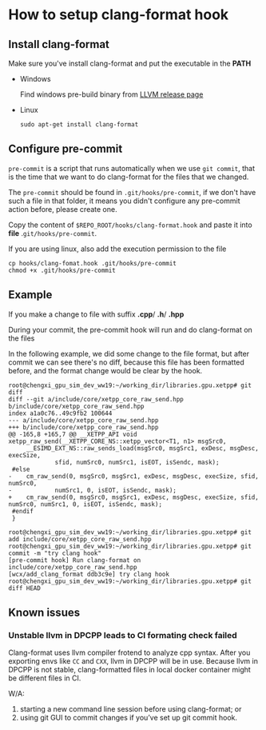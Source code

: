 # How to setup clang-format hook

## Install clang-format

Make sure you've install clang-format and put the executable in the **PATH**

- Windows

  Find windows pre-build binary from [LLVM release page]( http://releases.llvm.org/download.html )

- Linux

  ```
  sudo apt-get install clang-format
  ```

## Configure pre-commit

`pre-commit` is a script that runs automatically when we use `git commit`, that is the time that we want to do clang-format for the files that we changed.

The `pre-commit` should be found in `.git/hooks/pre-commit`, if we don't have such a file in that folder, it means you didn't configure any pre-commit action before, please create one.

Copy the content of `$REPO_ROOT/hooks/clang-format.hook` and paste it into **file** .`git/hooks/pre-commit`.

If you are using linux, also add the execution permission to the file

```
cp hooks/clang-fomat.hook .git/hooks/pre-commit
chmod +x .git/hooks/pre-commit
```

## Example

If you make a change to file with suffix **.cpp**/ **.h**/ **.hpp**

During your commit, the pre-commit hook will run and do clang-format on the files

In the following example, we did some change to the file format, but after commit we can see there's no diff, because this file has been formatted before, and the format change would be clear by the hook.

```
root@chengxi_gpu_sim_dev_ww19:~/working_dir/libraries.gpu.xetpp# git diff
diff --git a/include/core/xetpp_core_raw_send.hpp b/include/core/xetpp_core_raw_send.hpp
index a1a0c76..49c9fb2 100644
--- a/include/core/xetpp_core_raw_send.hpp
+++ b/include/core/xetpp_core_raw_send.hpp
@@ -165,8 +165,7 @@ __XETPP_API void xetpp_raw_send(__XETPP_CORE_NS::xetpp_vector<T1, n1> msgSrc0,
     __ESIMD_EXT_NS::raw_sends_load(msgSrc0, msgSrc1, exDesc, msgDesc, execSize,
             sfid, numSrc0, numSrc1, isEOT, isSendc, mask);
 #else
-    cm_raw_send(0, msgSrc0, msgSrc1, exDesc, msgDesc, execSize, sfid, numSrc0,
-            numSrc1, 0, isEOT, isSendc, mask);
+    cm_raw_send(0, msgSrc0, msgSrc1, exDesc, msgDesc, execSize, sfid, numSrc0, numSrc1, 0, isEOT, isSendc, mask);
 #endif
 }
 
root@chengxi_gpu_sim_dev_ww19:~/working_dir/libraries.gpu.xetpp# git add include/core/xetpp_core_raw_send.hpp
root@chengxi_gpu_sim_dev_ww19:~/working_dir/libraries.gpu.xetpp# git commit -m "try clang hook"
[pre-commit hook] Run clang-format on  include/core/xetpp_core_raw_send.hpp
[wcx/add_clang_format ddb3c9e] try clang hook
root@chengxi_gpu_sim_dev_ww19:~/working_dir/libraries.gpu.xetpp# git diff HEAD
```


## Known issues
### Unstable llvm in DPCPP leads to CI formating check failed
Clang-format uses llvm compiler frotend to analyze cpp syntax. After you exporting envs like `CC` and `CXX`, llvm in DPCPP will be in use. Because llvm in DPCPP is not stable, clang-formatted files in local docker container might be different files in CI. 

W/A: 
1. starting a new command line session before using clang-format; or 
2. using git GUI to commit changes if you’ve set up git commit hook.
